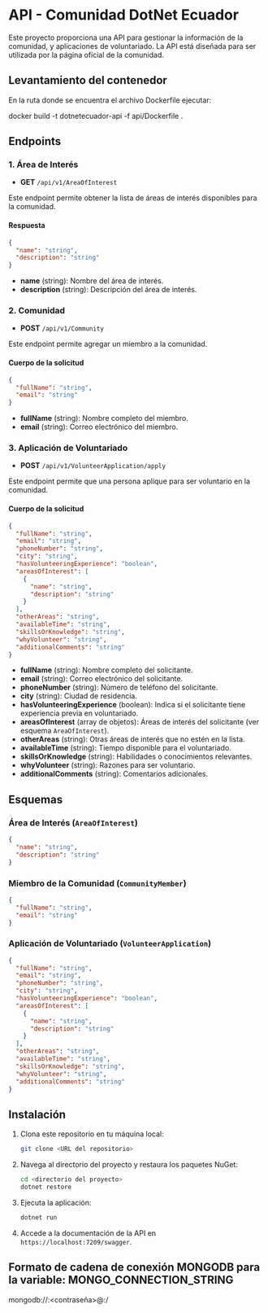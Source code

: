 # API - Comunidad DotNet Ecuador

Este proyecto proporciona una API para gestionar la información de la comunidad, y aplicaciones de voluntariado. La API está diseñada para ser utilizada por la página oficial de la comunidad.

## Levantamiento del contenedor

En la ruta donde se encuentra el archivo Dockerfile ejecutar:

docker build -t dotnetecuador-api -f api/Dockerfile .


## Endpoints

### 1. **Área de Interés**

- **GET** `/api/v1/AreaOfInterest`

Este endpoint permite obtener la lista de áreas de interés disponibles para la comunidad.

#### Respuesta

```json
{
  "name": "string",
  "description": "string"
}
```

- **name** (string): Nombre del área de interés.
- **description** (string): Descripción del área de interés.

### 2. **Comunidad**

- **POST** `/api/v1/Community`

Este endpoint permite agregar un miembro a la comunidad.

#### Cuerpo de la solicitud

```json
{
  "fullName": "string",
  "email": "string"
}
```

- **fullName** (string): Nombre completo del miembro.
- **email** (string): Correo electrónico del miembro.

### 3. **Aplicación de Voluntariado**

- **POST** `/api/v1/VolunteerApplication/apply`

Este endpoint permite que una persona aplique para ser voluntario en la comunidad.

#### Cuerpo de la solicitud

```json
{
  "fullName": "string",
  "email": "string",
  "phoneNumber": "string",
  "city": "string",
  "hasVolunteeringExperience": "boolean",
  "areasOfInterest": [
    {
      "name": "string",
      "description": "string"
    }
  ],
  "otherAreas": "string",
  "availableTime": "string",
  "skillsOrKnowledge": "string",
  "whyVolunteer": "string",
  "additionalComments": "string"
}
```

- **fullName** (string): Nombre completo del solicitante.
- **email** (string): Correo electrónico del solicitante.
- **phoneNumber** (string): Número de teléfono del solicitante.
- **city** (string): Ciudad de residencia.
- **hasVolunteeringExperience** (boolean): Indica si el solicitante tiene experiencia previa en voluntariado.
- **areasOfInterest** (array de objetos): Áreas de interés del solicitante (ver esquema `AreaOfInterest`).
- **otherAreas** (string): Otras áreas de interés que no estén en la lista.
- **availableTime** (string): Tiempo disponible para el voluntariado.
- **skillsOrKnowledge** (string): Habilidades o conocimientos relevantes.
- **whyVolunteer** (string): Razones para ser voluntario.
- **additionalComments** (string): Comentarios adicionales.

## Esquemas

### Área de Interés (`AreaOfInterest`)

```json
{
  "name": "string",
  "description": "string"
}
```

### Miembro de la Comunidad (`CommunityMember`)

```json
{
  "fullName": "string",
  "email": "string"
}
```

### Aplicación de Voluntariado (`VolunteerApplication`)

```json
{
  "fullName": "string",
  "email": "string",
  "phoneNumber": "string",
  "city": "string",
  "hasVolunteeringExperience": "boolean",
  "areasOfInterest": [
    {
      "name": "string",
      "description": "string"
    }
  ],
  "otherAreas": "string",
  "availableTime": "string",
  "skillsOrKnowledge": "string",
  "whyVolunteer": "string",
  "additionalComments": "string"
}
```

## Instalación

1. Clona este repositorio en tu máquina local:

   ```bash
   git clone <URL del repositorio>
   ```

2. Navega al directorio del proyecto y restaura los paquetes NuGet:

   ```bash
   cd <directorio del proyecto>
   dotnet restore
   ```

3. Ejecuta la aplicación:

   ```bash
   dotnet run
   ```

4. Accede a la documentación de la API en `https://localhost:7209/swagger`.


## Formato de cadena de conexión MONGODB para la variable: MONGO_CONNECTION_STRING
   mongodb://<usuario>:<contraseña>@<host>:<puerto>/<nombre-base-de-datos>